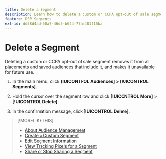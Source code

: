 ```yaml
---
title: Delete a Segment
description: Learn how to delete a custom or CCPA opt-out of sale segment.
feature: DSP Segments
exl-id: dd58d4ad-50a7-46d5-b644-77aa481f15ba
---
```

# Delete a Segment

Deleting a custom or CCPA opt-out of sale segment removes it from all placements and saved audiences that include it, and makes it unavailable for future use.

1. In the main menu, click **[!UICONTROL Audiences] > [!UICONTROL Segments]**.

1. Hold the cursor over the segment row and click **[!UICONTROL More]** > **[!UICONTROL Delete]**.

1. In the confirmation message, click **[!UICONTROL Delete]**.

>[!MORELIKETHIS]
>
>* [About Audience Management](audience-about.md)
>* [Create a Custom Segment](custom-segment-create.md)
>* [Edit Segment Information](segment-edit.md)
>* [View Tracking Pixels for a Segment](segment-view-pixels.md)
>* [Share or Stop Sharing a Segment](segment-share.md)
